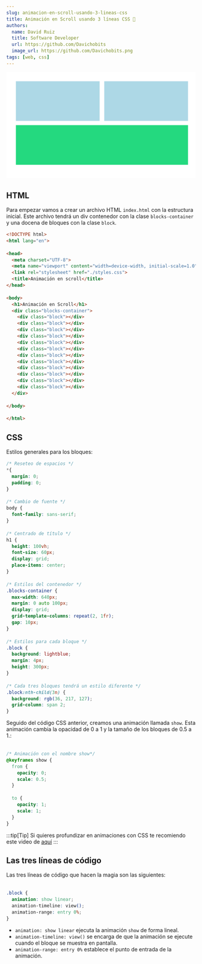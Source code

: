 ```yaml
---
slug: animacion-en-scroll-usando-3-lineas-css
title: Animación en Scroll usando 3 líneas CSS 🍡
authors:
  name: David Ruiz
  title: Software Developer
  url: https://github.com/Davichobits
  image_url: https://github.com/Davichobits.png
tags: [web, css]
---
```


![Beach](./portada.webp)

<!--truncate-->

## HTML

Para empezar vamos a crear un archivo HTML `index.html` con la estructura inicial. Este archivo tendrá un div contenedor con la clase `blocks-container` y una docena de bloques con la clase `block`.

```html title="index.html"
<!DOCTYPE html>
<html lang="en">

<head>
  <meta charset="UTF-8">
  <meta name="viewport" content="width=device-width, initial-scale=1.0">
  <link rel="stylesheet" href="./styles.css">
  <title>Animación en scroll</title>
</head>

<body>
  <h1>Animación en Scroll</h1>
  <div class="blocks-container">
    <div class="block"></div>
    <div class="block"></div>
    <div class="block"></div>
    <div class="block"></div>
    <div class="block"></div>
    <div class="block"></div>
    <div class="block"></div>
    <div class="block"></div>
    <div class="block"></div>
    <div class="block"></div>
    <div class="block"></div>
    <div class="block"></div>
  </div>

</body>

</html>
```

## CSS

Estilos generales para los bloques:

```css title="styles.css"
/* Reseteo de espacios */
*{
  margin: 0;
  padding: 0;
}

/* Cambio de fuente */
body {
  font-family: sans-serif;
}

/* Centrado de título */
h1 {
  height: 100vh; 
  font-size: 60px;
  display: grid;
  place-items: center;
}

/* Estilos del contenedor */
.blocks-container {
  max-width: 640px; 
  margin: 0 auto 100px; 
  display: grid; 
  grid-template-columns: repeat(2, 1fr);
  gap: 10px;
}

/* Estilos para cada bloque */
.block {
  background: lightblue;
  margin: 4px;
  height: 300px;
}

/* Cada tres bloques tendrá un estilo diferente */
.block:nth-child(3n) {
  background: rgb(36, 217, 127);
  grid-column: span 2;
}
```

Seguido del código CSS anterior, creamos una animación llamada `show`. Esta animación cambia la opacidad de 0 a 1 y la tamaño de los bloques  de 0.5 a 1.:

```css title="styles.css"

/* Animación con el nombre show*/
@keyframes show {
  from {
    opacity: 0;
    scale: 0.5;
  }

  to {
    opacity: 1;
    scale: 1;
  }
}
```

:::tip[Tip]
Si quieres profundizar en animaciones con CSS te recomiendo este video de [aquí](https://www.youtube.com/watch?v=bqQscQXxIls&list=PLJubkp8BnTJt1u6z_voRiYtwskmP0VVzw&index=11)
:::

## Las tres líneas de código

Las tres líneas de código que hacen la magia son las siguientes:

```css title="styles.css"

.block {
  animation: show linear;
  animation-timeline: view();
  animation-range: entry 0%;
}
```

- `animation: show linear` ejecuta la animación `show` de forma lineal.
- `animation-timeline: view()` se encarga de que la animación se ejecute cuando el bloque se muestra en pantalla.
- `animation-range: entry 0%` establece el punto de entrada de la animación.
